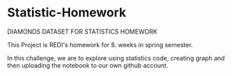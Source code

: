 # Statistic-Homework
DIAMONDS DATASET FOR STATISTICS HOMEWORK

This Project is REDI's homework for 8. weeks in spring semester. 

In this challenge, we are to explore using statistics code, creating graph and then uploading the notebook to our own github account.
